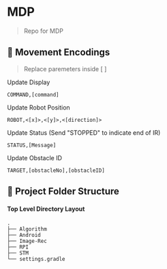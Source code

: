 # MDP

> Repo for MDP

<!-- ## 🛠 Requirements -->

## 🎤 Movement Encodings

> Replace paremeters inside [ ]

Update Display

```
COMMAND,[command]
```

Update Robot Position

```
ROBOT,<[x]>,<[y]>,<[direction]>
```

Update Status (Send "STOPPED" to indicate end of IR)

```
STATUS,[Message]
```

Update Obstacle ID

```
TARGET,[obstacleNo],[obstacleID]
```

## 📂 Project Folder Structure

#### Top Level Directory Layout

```terminal
.
├── Algorithm
├── Android
├── Image-Rec
├── RPI
├── STM
└── settings.gradle
```
